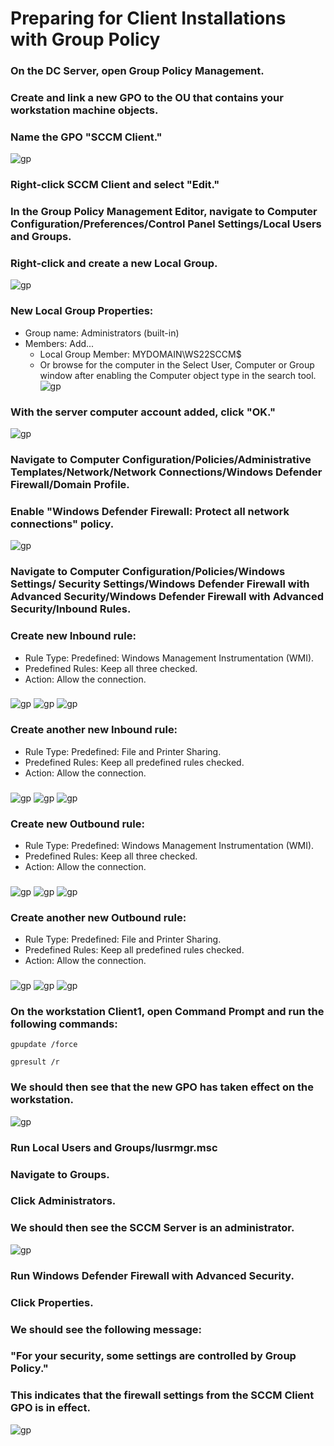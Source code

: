 # Preparing for Client Installations with Group Policy

### On the DC Server, open Group Policy Management.
### Create and link a new GPO to the OU that contains your workstation machine objects.
### Name the GPO "SCCM Client."
![gp](https://github.com/whuynhit/SCCM/blob/main/Deploying%20The%20SCCM%20Client/Preparing%20for%20Client%20Installations%20with%20Group%20Policy/sub/1.png)

### Right-click SCCM Client and select "Edit."
### In the Group Policy Management Editor, navigate to Computer Configuration/Preferences/Control Panel Settings/Local Users and Groups.
### Right-click and create a new Local Group.
![gp](https://github.com/whuynhit/SCCM/blob/main/Deploying%20The%20SCCM%20Client/Preparing%20for%20Client%20Installations%20with%20Group%20Policy/sub/2.png)

### New Local Group Properties:
  - Group name: Administrators (built-in)
  - Members: Add...
    - Local Group Member: MYDOMAIN\WS22SCCM$
    - Or browse for the computer in the Select User, Computer or Group window after enabling the Computer object type in the search tool.
![gp](https://github.com/whuynhit/SCCM/blob/main/Deploying%20The%20SCCM%20Client/Preparing%20for%20Client%20Installations%20with%20Group%20Policy/sub/3.png)

### With the server computer account added, click "OK."
![gp](https://github.com/whuynhit/SCCM/blob/main/Deploying%20The%20SCCM%20Client/Preparing%20for%20Client%20Installations%20with%20Group%20Policy/sub/4.png)

### Navigate to Computer Configuration/Policies/Administrative Templates/Network/Network Connections/Windows Defender Firewall/Domain Profile.
### Enable "Windows Defender Firewall: Protect all network connections" policy.
![gp](https://github.com/whuynhit/SCCM/blob/main/Deploying%20The%20SCCM%20Client/Preparing%20for%20Client%20Installations%20with%20Group%20Policy/sub/5.png)

### Navigate to Computer Configuration/Policies/Windows Settings/ Security Settings/Windows Defender Firewall with Advanced Security/Windows Defender Firewall with Advanced Security/Inbound Rules.
### Create new Inbound rule:
  - Rule Type: Predefined: Windows Management Instrumentation (WMI).
  - Predefined Rules: Keep all three checked.
  - Action: Allow the connection.
###
![gp](https://github.com/whuynhit/SCCM/blob/main/Deploying%20The%20SCCM%20Client/Preparing%20for%20Client%20Installations%20with%20Group%20Policy/sub/6.png)
![gp](https://github.com/whuynhit/SCCM/blob/main/Deploying%20The%20SCCM%20Client/Preparing%20for%20Client%20Installations%20with%20Group%20Policy/sub/7.png)
![gp](https://github.com/whuynhit/SCCM/blob/main/Deploying%20The%20SCCM%20Client/Preparing%20for%20Client%20Installations%20with%20Group%20Policy/sub/8.png)

### Create another new Inbound rule:
  - Rule Type: Predefined: File and Printer Sharing.
  - Predefined Rules: Keep all predefined rules checked.
  - Action: Allow the connection.
###
![gp](https://github.com/whuynhit/SCCM/blob/main/Deploying%20The%20SCCM%20Client/Preparing%20for%20Client%20Installations%20with%20Group%20Policy/sub/9.png)
![gp](https://github.com/whuynhit/SCCM/blob/main/Deploying%20The%20SCCM%20Client/Preparing%20for%20Client%20Installations%20with%20Group%20Policy/sub/10.png)
![gp](https://github.com/whuynhit/SCCM/blob/main/Deploying%20The%20SCCM%20Client/Preparing%20for%20Client%20Installations%20with%20Group%20Policy/sub/11.png)

### Create new Outbound rule:
  - Rule Type: Predefined: Windows Management Instrumentation (WMI).
  - Predefined Rules: Keep all three checked.
  - Action: Allow the connection.
###
![gp](https://github.com/whuynhit/SCCM/blob/main/Deploying%20The%20SCCM%20Client/Preparing%20for%20Client%20Installations%20with%20Group%20Policy/sub/12.png)
![gp](https://github.com/whuynhit/SCCM/blob/main/Deploying%20The%20SCCM%20Client/Preparing%20for%20Client%20Installations%20with%20Group%20Policy/sub/13.png)
![gp](https://github.com/whuynhit/SCCM/blob/main/Deploying%20The%20SCCM%20Client/Preparing%20for%20Client%20Installations%20with%20Group%20Policy/sub/14.png)

### Create another new Outbound rule:
  - Rule Type: Predefined: File and Printer Sharing.
  - Predefined Rules: Keep all predefined rules checked.
  - Action: Allow the connection.
###
![gp](https://github.com/whuynhit/SCCM/blob/main/Deploying%20The%20SCCM%20Client/Preparing%20for%20Client%20Installations%20with%20Group%20Policy/sub/15.png)
![gp](https://github.com/whuynhit/SCCM/blob/main/Deploying%20The%20SCCM%20Client/Preparing%20for%20Client%20Installations%20with%20Group%20Policy/sub/16.png)
![gp](https://github.com/whuynhit/SCCM/blob/main/Deploying%20The%20SCCM%20Client/Preparing%20for%20Client%20Installations%20with%20Group%20Policy/sub/17.png)

### On the workstation Client1, open Command Prompt and run the following commands:
```
gpupdate /force

gpresult /r
```
### We should then see that the new GPO has taken effect on the workstation.
![gp](https://github.com/whuynhit/SCCM/blob/main/Deploying%20The%20SCCM%20Client/Preparing%20for%20Client%20Installations%20with%20Group%20Policy/sub/18.png)

### Run Local Users and Groups/lusrmgr.msc
### Navigate to Groups.
### Click Administrators.
### We should then see the SCCM Server is an administrator.
![gp](https://github.com/whuynhit/SCCM/blob/main/Deploying%20The%20SCCM%20Client/Preparing%20for%20Client%20Installations%20with%20Group%20Policy/sub/19.png)

### Run Windows Defender Firewall with Advanced Security.
### Click Properties.
### We should see the following message:
### "For your security, some settings are controlled by Group Policy."
### This indicates that the firewall settings from the SCCM Client GPO is in effect.
![gp](https://github.com/whuynhit/SCCM/blob/main/Deploying%20The%20SCCM%20Client/Preparing%20for%20Client%20Installations%20with%20Group%20Policy/sub/20.png)

